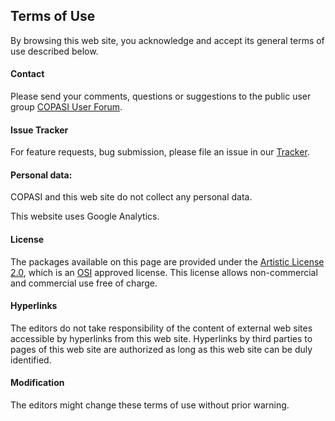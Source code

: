 ## Terms of Use
By browsing this web site, you acknowledge and accept its general terms of use described below.

#### Contact
Please send your comments, questions or suggestions to the public user group [COPASI User Forum](https://groups.google.com/g/copasi-user-forum). 

#### Issue Tracker
For feature requests, bug submission, please file an issue in our [Tracker](http://tracker.copasi.org/).

#### Personal data:
COPASI and this web site do not collect any personal data.

This website uses Google Analytics.

#### License
The packages available on this page are provided under the 
<a href='{{ site.baseurl }}/Download/License' >Artistic License 2.0</a>, which is an 
<a target='_blank' href='http://www.opensource.org/' >OSI</a> approved
license. This license allows non-commercial and commercial use free of charge. 

#### Hyperlinks
The editors do not take responsibility of the content of external web sites accessible by hyperlinks from this web site. Hyperlinks by third parties to pages of this web site are authorized as long as this web site can be duly identified.

#### Modification
The editors might change these terms of use without prior warning.